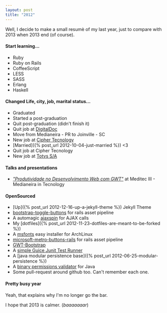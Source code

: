 ```yaml
---
layout: post
title: "2012"
---
```


Well, I decide to make a small resumè of my last year, just to compare with 2013
when 2013 end (of course).


#### Start learning...

- Ruby
- Ruby on Rails
- CoffeeScript
- LESS
- SASS
- Erlang
- Haskell

#### Changed Life, city, job, marital status...

- Graduated
- Started a post-graduation
- Quit post-graduation (didn't finish it)
- Quit job at [DigitalDoc](http://digitaldoc.com.br)
- Move from Medianeira - PR to Joinville - SC
- New job at [Cipher Tecnology](http://www.ciphersec.com.br)
- [Married]({% post_url 2012-10-04-just-married %}) <3
- Quit job at Cipher Tecnology
- New job at [Totvs S/A](http://www.totvs.com)


#### Talks and presentations

- [_"Produtividade no Desenvolvimento Web com GWT"_](https://github.com/caarlos0/meditec)
at Meditec III - Medianeira in Tecnology


#### OpenSourced

- [Up]({% post_url 2012-12-16-up-a-jekyll-theme %}) Jekyll Theme
- [bootstrap-toggle-buttons](https://github.com/caarlos0/rails-bootstrap-toggle-buttons)
for rails asset pipeline
- A automagic [ajaxspin](https://github.com/caarlos0/ajaxspin) for AJAX calls
- My [dotfiles]({% post_url 2012-11-23-dotfiles-are-meant-to-be-forked %})
- A [msfonts](https://github.com/caarlos0/msfonts) easy installer for ArchLinux
- [microsoft-metro-buttons-rails](https://github.com/caarlos0/css3-microsoft-metro-buttons-rails)
for rails asset pipeline
- [GWT-Bootstrap](http://gwtbootstrap.github.com/)
- A [simple Guice Junit Test Runner](https://github.com/caarlos0/gunit)
- A [java modular persistence base]({% post_url 2012-06-25-modular-persistence %})
- A [binary permissions validator](https://github.com/caarlos0/lila) for Java
- Some pull-request around github too. Can't remember each one.


#### Pretty busy year

Yeah, that explains why I'm no longer go the bar.

I hope that 2013 is calmer. (_baaaaaaar_)
